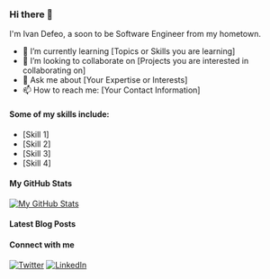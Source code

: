 <!-- Testing template  -->

### Hi there 👋

I'm Ivan Defeo, a soon to be Software Engineer from my hometown.

- 🌱 I’m currently learning [Topics or Skills you are learning]
- 👯 I’m looking to collaborate on [Projects you are interested in collaborating on]
- 💬 Ask me about [Your Expertise or Interests]
- 📫 How to reach me: [Your Contact Information]

#### Some of my skills include:

- [Skill 1]
- [Skill 2]
- [Skill 3]
- [Skill 4]

#### My GitHub Stats

[![My GitHub Stats](https://github-readme-stats.vercel.app/api?username=YourGitHubUsername&show_icons=true&count_private=true)](https://github.com/Navi33)

#### Latest Blog Posts

<!-- BLOG-POST-LIST:START -->
<!-- BLOG-POST-LIST:END -->

#### Connect with me

[![Twitter](https://img.shields.io/twitter/follow/YourTwitterHandle?style=social)](https://twitter.com/xemnes003)
[![LinkedIn](https://img.shields.io/badge/LinkedIn-YourLinkedInProfile-blue)]([https://www.linkedin.com/in/YourLinkedInProfile/](https://www.linkedin.com/in/ivan-fillip-defeo-13645b236/))


<!--- 👋 Hi, I’m @Navi33 and I am coming back for the Nth time to learn programming.
- 👀 I'm currently working in a different industry and looking to transition to an IT path this year.
- 🌱 I'm have been relearning HTML/CSS/JS for a quite a while and the only think i lack is consistency and persistence.
- 💞️ I’m looking to collaborate on anything to somene to share code with and get feedback. Hopefully thru GitHub and to contribute to this amazing community.
- 📫 My Contacts are still in the works. 

Navi33/Navi33 is a ✨ special ✨ repository because its `README.md` (this file) appears on your GitHub profile.
You can click the Preview link to take a look at your changes.
--->

